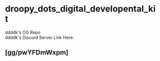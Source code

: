 # droopy_dots_digital_developental_kit
ddddk's OG Repo
<br>
ddddk's Discord Server Link Here: 
## [gg/pwYFDmWxpm] ##
